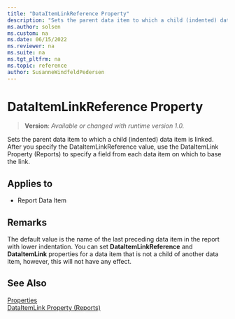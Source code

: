 ```yaml
---
title: "DataItemLinkReference Property"
description: "Sets the parent data item to which a child (indented) data item is linked."
ms.author: solsen
ms.custom: na
ms.date: 06/15/2022
ms.reviewer: na
ms.suite: na
ms.tgt_pltfrm: na
ms.topic: reference
author: SusanneWindfeldPedersen
---
```

[//]: # (START>DO_NOT_EDIT)
[//]: # (IMPORTANT:Do not edit any of the content between here and the END>DO_NOT_EDIT.)
[//]: # (Any modifications should be made in the .xml files in the ModernDev repo.)
# DataItemLinkReference Property
> **Version**: _Available or changed with runtime version 1.0._

Sets the parent data item to which a child (indented) data item is linked. After you specify the DataItemLinkReference value, use the DataItemLink Property (Reports) to specify a field from each data item on which to base the link.

## Applies to
-   Report Data Item

[//]: # (IMPORTANT: END>DO_NOT_EDIT)

## Remarks  
The default value is the name of the last preceding data item in the report with lower indentation. You can set **DataItemLinkReference** and **DataItemLink** properties for a data item that is not a child of another data item, however, this will not have any effect.  

## See Also  
[Properties](devenv-properties.md)  
[DataItemLink Property (Reports)](devenv-dataitemlink-reports-property.md)  